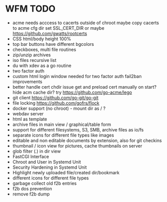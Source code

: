 # WFM TODO

* acme needs acccess to cacerts outside of chroot
  maybe copy cacerts to acme cfg dir set SSL_CERT_DIR
  or maybe https://github.com/gwatts/rootcerts 
* CSS html/body height 100%
* top bar buttons have different bgcolors
* checkboxes, multi file routines
* zip/unzip archives
* iso files recursive list
* du with xdev as a go routine
* two factor auth
* custom html login window
  needed for two factor auth
  fail2ban improvements
* better handle cert chdir issue
  get and preload cert manually on start?
  hide acm cache dir?
  try https://github.com/go-acme/lego
* git client https://github.com/go-git/go-git
* file locking https://github.com/gofrs/flock
* docker support (no chroot) - mount dir as / ?
* webdav server
* html as template
* archive files in main view / graphical/table form
* support for different filesystems, S3, SMB, archive files as io/fs
* separate icons for different file types like images
* editable and non editable documents by extension, also for git checkins
* thumbnail / icon view for pictures, cache thumbnails on server
* glob filter (*.*) in dir view
* FastCGI Interface
* Chroot and User in Systemd Unit
* Security Hardening in Systemd Unit
* Highlight newly uploaded file/created dir/bookmark
* different icons for different file types
* garbage collect old f2b entries
* f2b dos prevention
* remove f2b dump